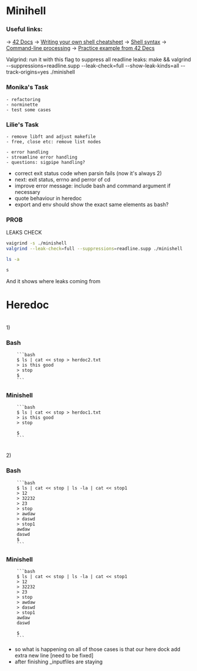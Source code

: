 # Minihell

### Useful links:
-> <a href="https://harm-smits.github.io/42docs/projects/minishell" target="_blank">42 Docs</a>
-> <a href="https://www.cs.purdue.edu/homes/grr/SystemsProgrammingBook/Book/Chapter5-WritingYourOwnShell.pdf" targrt="_blank">Writing your own shell cheatsheet</a>
-> <a href="https://pubs.opengroup.org/onlinepubs/009695399/utilities/xcu_chap02.html" target="_blank">Shell syntax</a>
-> <a href="https://www.linux.org/threads/bash-03-–-command-line-processing.38676/" target="_blank">Command-line processing</a>
-> <a href="https://github.com/Swoorup/mysh" target="_blank">Practice example from 42 Decs</a>

Valgrind: run it with this flag to suppress all readline leaks:
make && valgrind --suppressions=readline.supp --leak-check=full --show-leak-kinds=all --track-origins=yes ./minishell

### Monika's Task
    - refactoring
    - norminette
    - test some cases

### Lilie's Task
    - remove libft and adjust makefile
    - free, close etc: remove list nodes

    - error handling
    - streamline error handling
    - questions: sigpipe handling?

- correct exit status code when parsin fails (now it's always 2)
- next: exit status, errno and perror of cd
- improve error message: include bash and command argument if necessary
- quote behaviour in heredoc
- export and env should show the exact same elements as bash?

### PROB

LEAKS CHECK

```bash
vaigrind -s ./minishell
valgrind --leak-check=full --suppressions=readline.supp ./minishell
```

```bash
ls -a
```

```bash
s
```

And it shows where leaks coming from


# Heredoc
<br>
1)

### Bash

        ```bash
        $ ls | cat << stop > herdoc2.txt
        > is this good
        > stop
        $
        ```

### Minishell
        ```bash
        $ ls | cat << stop > herdoc1.txt
        > is this good
        > stop

        $
        ```
<br>
2)

### Bash
        ```bash
        $ ls | cat << stop | ls -la | cat << stop1
        > 12
        > 32232
        > 23
        > stop
        > awdaw
        > daswd
        > stop1
        awdaw
        daswd
        $
        ```

### Minishell
        ```bash
        $ ls | cat << stop | ls -la | cat << stop1
        > 12
        > 32232
        > 23
        > stop
        > awdaw
        > daswd
        > stop1
        awdaw
        daswd

        $
        ```

- so what is happening on all of those cases is that our here dock add extra new line [need to be fixed]
- after finishing _inputfiles are staying